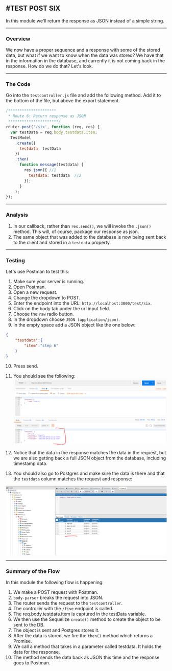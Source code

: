 #TEST POST SIX
---
In this module we'll return the response as JSON instead of a simple string. 

<hr />

### Overview
We now have a proper sequence and a response with some of the stored data, but what if we want to know when the data was stored? We have that in the information in the database, and currently it is not coming back in the response. How do we do that? Let's look.

<hr>

### The Code
Go into the `testcontroller.js` file and add the following method. Add it to the bottom of the file, but above the export statement. 

```js
/*********************
 * Route 6: Return response as JSON
 **********************/
router.post('/six', function (req, res) {
  var testData = req.body.testdata.item;
  TestModel
    .create({
      testdata: testData
    })
    .then(
      function message(testdata) {
        res.json({ //1
          testdata: testdata  //2
        });
      }
    );
});
```
<hr >

### Analysis
1. In our callback, rather than `res.send()`, we will invoke the `.json()` method. This will, of course, package our response as json.
3. The same object that was added to the database is now being sent back to the client and stored in a `testdata` property.

<hr >

### Testing
Let's use Postman to test this:
1. Make sure your server is running.
2. Open Postman.
3. Open a new request. 
4. Change the dropdown to POST.
5. Enter the endpoint into the URL: `http://localhost:3000/test/six`.
6. Click on the body tab under the url input field.
7. Choose the `raw` radio button. 
8. In the dropdown choose `JSON (application/json)`.
9. In the empty space add a JSON object like the one below:

```json
{
    "testdata":{
        "item":"step 6"
    }
}
```
10. Press send.
11. You should see the following:
![screenshot](assets/06-postman.PNG)

12. Notice that the data in the response matches the data in the request, but we are also getting back a full JSON object from the database, including timestamp data. 
13. You should also go to Postgres and make sure the data is there and that the `testdata` column matches the request and response:

![screenshot](assets/06-pg-admin.PNG)

<hr />


### Summary of the Flow
In this module the following flow is happening:
1. We make a POST request with Postman.
2. `body-parser` breaks the request into JSON.
3. The router sends the request to the `testcontroller`.
4. The controller with the `/five` endpoint is called.
5. The req.body.testdata.item is captured in the testData variable. 
6. We then use the Sequelize `create()` method to create the object to be sent to the DB.
7. The object is sent and Postgres stores it. 
8. After the data is stored, we fire the `then()` method which returns a Promise.
9. We call a method that takes in a parameter called testdata. It holds the data for the response.
10. The method sends the data back as JSON this time and the response goes to Postman.

